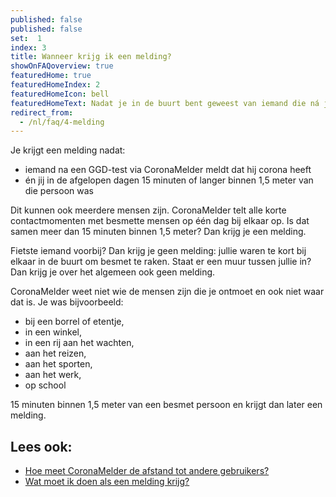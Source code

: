 ```yaml
---
published: false
published: false
set:  1
index: 3
title: Wanneer krijg ik een melding?
showOnFAQoverview: true
featuredHome: true
featuredHomeIndex: 2
featuredHomeIcon: bell
featuredHomeText: Nadat je in de buurt bent geweest van iemand die ná jullie ontmoeting getest is en corona heeft.
redirect_from: 
  - /nl/faq/4-melding
---
```

Je krijgt een melding nadat:
- iemand na een GGD-test via CoronaMelder meldt dat hij corona heeft
- én jij in de afgelopen dagen 15 minuten of langer binnen 1,5 meter van die persoon was

Dit kunnen ook meerdere mensen zijn. CoronaMelder telt alle korte contactmomenten met besmette mensen op één dag bij elkaar op. Is dat samen meer dan 15 minuten binnen 1,5 meter? Dan krijg je een melding.

Fietste iemand voorbij? Dan krijg je geen melding: jullie waren te kort bij elkaar in de buurt om besmet te raken. Staat er een muur tussen jullie in? Dan krijg je over het algemeen ook geen melding.
 
CoronaMelder weet niet wie de mensen zijn die je ontmoet en ook niet waar dat is. Je was bijvoorbeeld:
 
- bij een borrel of etentje,
- in een winkel,
- in een rij aan het wachten,
- aan het reizen,
- aan het sporten,
- aan het werk,
- op school

15 minuten binnen 1,5 meter van een besmet persoon en krijgt dan later een melding.

## Lees ook:
- <a href="/{{page.lang}}/faq/2-1-hoe-meet-coronamelder-de-afstand">Hoe meet CoronaMelder de afstand tot andere gebruikers?</a> 
- <a href="/{{page.lang}}/faq/1-5-wat-moet-ik-doen-als-ik-een-melding-krijg">Wat moet ik doen als een melding krijg?</a>

